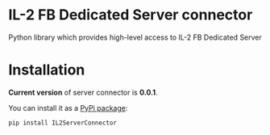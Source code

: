 IL-2 FB Dedicated Server connector
==================================

Python library which provides high-level access to IL-2 FB Dedicated Server


Installation
============

**Current version** of server connector is **0.0.1**.

You can install it as a [PyPi package](https://pypi.python.org/pypi/IL2ServerConnector/):

    pip install IL2ServerConnector

